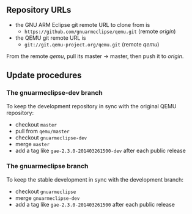 ## Repository URLs

- the GNU ARM Eclipse git remote URL to clone from is 
    - `https://github.com/gnuarmeclipse/qemu.git` (remote *origin*)
- the QEMU git remote URL is 
    - `git://git.qemu-project.org/qemu.git` (remote *qemu*)

From the remote *qemu*, pull its master → master, then push it to *origin*.

## Update procedures

### The gnuarmeclipse-dev branch

To keep the development repository in sync with the original QEMU repository:

- checkout `master`
- pull from `qemu/master`
- checkout `gnuarmeclipse-dev`
- merge `master`
- add a tag like `gae-2.3.0-201403261500-dev` after each public release

### The gnuarmeclipse branch

To keep the stable development in sync with the development branch:

- checkout `gnuarmeclipse`
- merge `gnuarmeclipse-dev`
- add a tag like `gae-2.3.0-201403261500` after each public release




